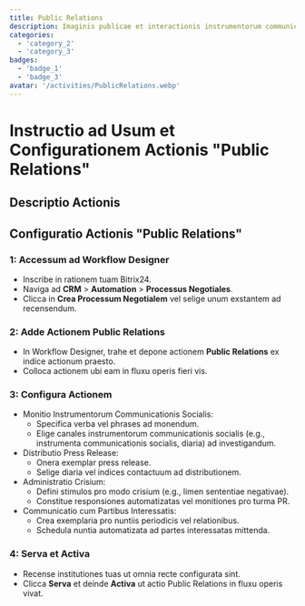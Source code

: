 ```yaml
---
title: Public Relations
description: Imaginis publicae et interactionis instrumentorum communicationis socialis efficaciter administra.
categories: 
  - 'category_2'
  - 'category_3'
badges: 
  - 'badge_1'
  - 'badge_3'
avatar: '/activities/PublicRelations.webp'
---
```

# Instructio ad Usum et Configurationem Actionis "Public Relations"

## Descriptio Actionis

## **Configuratio Actionis "Public Relations"**

### 1: Accessum ad Workflow Designer
- Inscribe in rationem tuam Bitrix24.
- Naviga ad **CRM** > **Automation** > **Processus Negotiales**.
- Clicca in **Crea Processum Negotialem** vel selige unum exstantem ad recensendum.

### 2: Adde Actionem Public Relations
- In Workflow Designer, trahe et depone actionem **Public Relations** ex indice actionum praesto.
- Colloca actionem ubi eam in fluxu operis fieri vis.

### 3: Configura Actionem
- Monitio Instrumentorum Communicationis Socialis:
  - Specifica verba vel phrases ad monendum.
  - Elige canales instrumentorum communicationis socialis (e.g., instrumenta communicationis socialis, diaria) ad investigandum.
- Distributio Press Release:
  - Onera exemplar press release.
  - Selige diaria vel indices contactuum ad distributionem.
- Administratio Crisium:
  - Defini stimulos pro modo crisium (e.g., limen sententiae negativae).
  - Constitue responsiones automatizatas vel monitiones pro turma PR.
- Communicatio cum Partibus Interessatis:
  - Crea exemplaria pro nuntiis periodicis vel relationibus.
  - Schedula nuntia automatizata ad partes interessatas mittenda.

### 4: Serva et Activa
- Recense institutiones tuas ut omnia recte configurata sint.
- Clicca **Serva** et deinde **Activa** ut actio Public Relations in fluxu operis vivat.